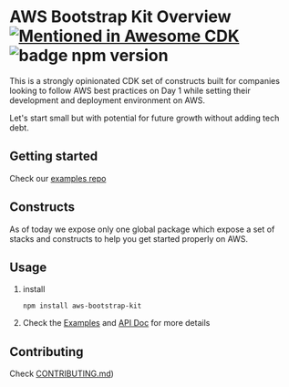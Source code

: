 # AWS Bootstrap Kit Overview  [![Mentioned in Awesome CDK](https://awesome.re/mentioned-badge.svg)](https://github.com/kolomied/awesome-cdk) ![badge npm version](https://img.shields.io/npm/v/aws-bootstrap-kit/latest)

This is a strongly opinionated CDK set of constructs built for companies looking to follow AWS best practices on Day 1 while setting their development and deployment environment on AWS.

Let's start small but with potential for future growth without adding tech debt.

## Getting started

Check our [examples repo](https://github.com/aws-samples/aws-bootstrap-kit-examples)

## Constructs

As of today we expose only one global package which expose a set of stacks and constructs to help you get started properly on AWS.

## Usage

1. install 

    ```
    npm install aws-bootstrap-kit
    ```
1. Check the [Examples](https://github.com/aws-samples/aws-bootstrap-kit-examples) and [API Doc](./API.md) for more details


## Contributing

Check [CONTRIBUTING.md](/source/aws-bootstrap-kit/CONTRIBUTING.md))
